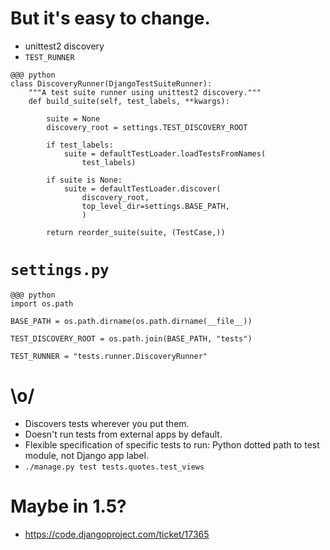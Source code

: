 <!SLIDE incremental>

# But it's easy to change. #

* unittest2 discovery
* `TEST_RUNNER`

<!SLIDE small>

    @@@ python
    class DiscoveryRunner(DjangoTestSuiteRunner):
        """A test suite runner using unittest2 discovery."""
        def build_suite(self, test_labels, **kwargs):

            suite = None
            discovery_root = settings.TEST_DISCOVERY_ROOT

            if test_labels:
                suite = defaultTestLoader.loadTestsFromNames(
                    test_labels)

            if suite is None:
                suite = defaultTestLoader.discover(
                    discovery_root,
                    top_level_dir=settings.BASE_PATH,
                    )

            return reorder_suite(suite, (TestCase,))

<!SLIDE small>

# `settings.py` #

    @@@ python
    import os.path
    
    BASE_PATH = os.path.dirname(os.path.dirname(__file__))
    
    TEST_DISCOVERY_ROOT = os.path.join(BASE_PATH, "tests")
    
    TEST_RUNNER = "tests.runner.DiscoveryRunner"

<!SLIDE incremental>

# \o/ #

* Discovers tests wherever you put them.
* Doesn't run tests from external apps by default.
* Flexible specification of specific tests to run: Python dotted path to test
  module, not Django app label.
* ``./manage.py test tests.quotes.test_views``

<!SLIDE incremental>

# Maybe in 1.5? #

* https://code.djangoproject.com/ticket/17365
